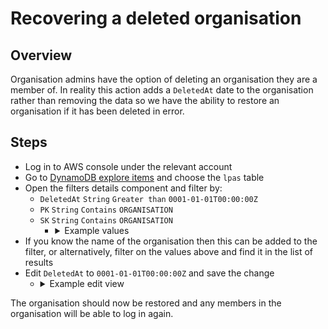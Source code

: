 # Recovering a deleted organisation

## Overview
Organisation admins have the option of deleting an organisation they are a member of. In reality this action adds a `DeletedAt` date to the organisation rather than removing the data so we have the ability to restore an organisation if it has been deleted in error.

## Steps
- Log in to AWS console under the relevant account
- Go to [DynamoDB explore items](https://eu-west-1.console.aws.amazon.com/dynamodbv2/home?region=eu-west-1#item-explorer) and choose the `lpas` table
- Open the filters details component and filter by:
  - `DeletedAt` `String` `Greater than` `0001-01-01T00:00:00Z`
  - `PK` `String` `Contains` `ORGANISATION`
  - `SK` `String` `Contains` `ORGANISATION`
    - <details>
      <summary>Example values</summary>

      ![Filter options](recover-org-filter-options.png)
    </details>
- If you know the name of the organisation then this can be added to the filter, or alternatively, filter on the values above and find it in the list of results
- Edit `DeletedAt` to `0001-01-01T00:00:00Z` and save the change
  - <details>
      <summary>Example edit view</summary>

    ![Edit DeletedAt](edit-deletedAt-date.png)
    </details>

The organisation should now be restored and any members in the organisation will be able to log in again.
